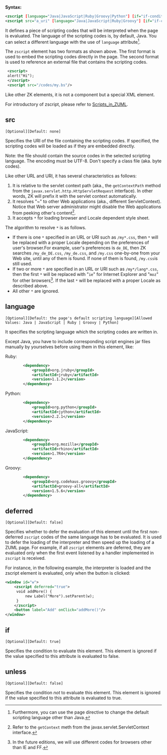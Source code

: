 
**Syntax:**
```xml
<zscript [language="Java|JavaScript|Ruby|Groovy|Python"] [if="if-condition"] [unless="unless-condition"]>Scripting codes</zscript>  
<zscript src="a_uri" [language="Java|JavaScript|Ruby|Groovy"] [if="if-condition"] [unless="unless-condition"]/>
```

It defines a piece of scripting codes that will be interpreted when the
page is evaluated. The language of the scripting codes is, by default,
Java. You can select a different language with the use of `language`
attribute[^1].

The `zscript` element has two formats as shown above. The first format
is used to embed the scripting codes directly in the page. The second
format is used to reference an external file that contains the scripting
codes.

```xml
 <zscript>
 alert("Hi");
 </zscript>
 <zscript src="/codes/my.bs"/>
```

Like other ZK elements, it is not a component but a special XML element.

For introductory of zscript, please refer to [Scripts_in_ZUML](/zk_dev_ref/ui_composing/scripts_in_zuml).

## src

`[Optional][Default: none]`

Specifies the URI of the file containing the scripting codes. If
specified, the scripting codes will be loaded as if they are embedded
directly.

Note: the file should contain the source codes in the selected scripting
language. The encoding must be UTF-8. Don't specify a class file (aka.
byte codes).

Like other URL and URI, it has several characteristics as follows:

1.  It is relative to the servlet context path (aka., the
    `getContextPath` method from the
    `javax.servlet.http.HttpServletRequest` interface). In other words,
    ZK will prefix it with the servlet context automatically.
2.  It resolves "~" to other Web applications (aka., different
    ServletContext). Notice that Web server administrator might disable
    the Web applications from peeking other's content[^2].
3.  It accepts `*` for loading browser and Locale dependent style
    sheet.

The algorithm to resolve `*` is as follows.

- If there is one `*` specified in an URL or URI such as `/my*.css`,
  then `*` will be replaced with a proper Locale depending on the
  preferences of user's browser.For example, user's preferences is
  `de_DE`, then ZK searches `/my_de_DE.css`, `/my_de.css`, and `/my.css`
  one-by-one from your Web site, until any of them is found. If none of
  them is found, `/my.css`is still used.
- If two or more `*` are specified in an URL or URI such as
  `/my*/lang*.css`, then the first `*` will be replaced with "`ie`"
  for Internet Explorer and "`moz`" for other browsers[^3]. If the last
  `*` will be replaced with a proper Locale as described above.
- All other `*` are ignored.


## language

`[Optional][Default: the page's default scripting language][Allowed Values: Java | JavaScript | Ruby | Groovy | Python]`

It specifies the scripting language which the scripting codes are
written in.

Except Java, you have to include corresponding script engines jar files
manually by yourselves before using them in this element, like:

Ruby:

```xml
        <dependency>
            <groupId>org.jruby</groupId>
            <artifactId>jruby</artifactId>
            <version>1.1.2</version>
        </dependency>
```

Python:

```xml
        <dependency>
            <groupId>org.python</groupId>
            <artifactId>jython</artifactId>
            <version>2.2.1</version>
        </dependency>
```

JavaScript:

```xml
        <dependency>
            <groupId>org.mozilla</groupId>
            <artifactId>rhino</artifactId>
            <version>1.7R4</version>
        </dependency>
```

Groovy:

```xml
        <dependency>
            <groupId>org.codehaus.groovy</groupId>
            <artifactId>groovy-all</artifactId>
            <version>1.5.6</version>
        </dependency>
```

## deferred

`[Optional][Default: false]`

Specifies whether to defer the evaluation of this element until the
first non-deferred `zscript` codes of the same language has to be
evaluated. It is used to defer the loading of the interpreter and then
speed up the loading of a ZUML page. For example, if all `zscript`
elements are deferred, they are evaluated only when the first event
listened by a handler implemented in `zscript` is received.

For instance, in the following example, the interpreter is loaded and
the zscript element is evaluated, only when the button is clicked:

```xml
<window id="w">
    <zscript deferred="true">
     void addMore() {
         new Label("More").setParent(w);
     }
    </zscript>
    <button label="Add" onClick="addMore()"/>
</window>
```

## if

`[Optional][Default: true]`

Specifies the condition to evaluate this element. This element is
ignored if the value specified to this attribute is evaluated to false.

## unless

`[Optional][Default: false]`

Specifies the condition *not* to evaluate this element. This element is
ignored if the value specified to this attribute is evaluated to true.


[^1]: Furthermore, you can use the page directive to change the default
    scripting language other than Java.

[^2]: Refer to the `getContext` meth from the
    javax.servlet.ServletContext interface.

[^3]: In the future editions, we will use different codes for browsers
    other than IE and FF.
